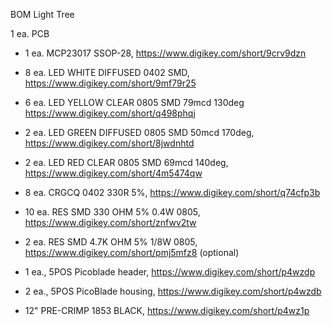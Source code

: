 BOM Light Tree

1 ea. PCB

- 1 ea. MCP23017 SSOP-28, https://www.digikey.com/short/9crv9dzn 
- 8 ea. LED WHITE DIFFUSED 0402 SMD, https://www.digikey.com/short/9mf79r25
- 6 ea. LED YELLOW CLEAR 0805 SMD 79mcd 130deg https://www.digikey.com/short/q498phqj
- 2 ea. LED GREEN DIFFUSED 0805 SMD 50mcd 170deg, https://www.digikey.com/short/8jwdnhtd
- 2 ea. LED RED CLEAR 0805 SMD 69mcd 140deg, https://www.digikey.com/short/4m5474qw


- 8 ea. CRGCQ 0402 330R 5%, https://www.digikey.com/short/q74cfp3b
- 10 ea. RES SMD 330 OHM 5% 0.4W 0805, https://www.digikey.com/short/znfwv2tw
- 2 ea. RES SMD 4.7K OHM 5% 1/8W 0805, https://www.digikey.com/short/pmj5mfz8 (optional)


- 1 ea., 5POS Picoblade header, https://www.digikey.com/short/p4wzdp
- 2 ea., 5POS PicoBlade housing, https://www.digikey.com/short/p4wzdb
- 12" PRE-CRIMP 1853 BLACK, https://www.digikey.com/short/p4wz1p


